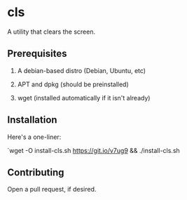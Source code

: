 # cls
A utility that clears the screen.
## Prerequisites
1. A debian-based distro (Debian, Ubuntu, etc)

2. APT and dpkg (should be preinstalled)

3. wget (installed automatically if it isn't already)
## Installation
Here's a one-liner:

`wget -O install-cls.sh https://git.io/v7ug9 && ./install-cls.sh
## Contributing
Open a pull request, if desired.

